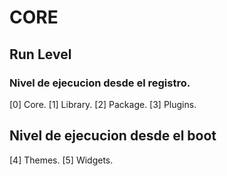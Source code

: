 # CORE

## Run Level 
### Nivel de ejecucion desde el registro.
[0] Core.
[1] Library.
[2] Package.
[3] Plugins.

## Nivel de ejecucion desde el boot
[4] Themes.
[5] Widgets.